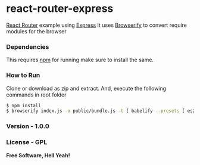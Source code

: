 # react-router-express
[React Router] example using [Express]
It uses [Browserify] to convert require modules for the browser

### Dependencies
This requires [npm] for running make sure to install the same.

### How to Run
Clone or download as zip and extract. And, execute the following commands in root folder
```sh
$ npm install
$ browserify index.js -o public/bundle.js -t [ babelify --presets [ es2015 react ] ]
```

### Version - 1.0.0
### License - GPL

**Free Software, Hell Yeah!**

[//]: # (These are reference links used in the body of this note and get stripped out when the markdown processor does its job. There is no need to format nicely because it shouldn't be seen. Thanks SO - http://stackoverflow.com/questions/4823468/store-comments-in-markdown-syntax)

[React Router]: <https://github.com/reactjs/react-router>
[Express]: <http://expressjs.com/>
[Browserify]: <http://browserify.org/>
[npm]: <https://www.npmjs.com/>
